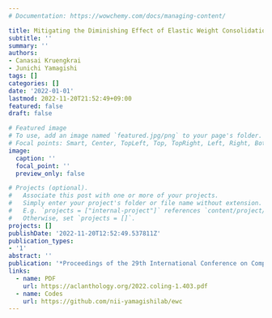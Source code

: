 ```yaml
---
# Documentation: https://wowchemy.com/docs/managing-content/

title: Mitigating the Diminishing Effect of Elastic Weight Consolidation
subtitle: ''
summary: ''
authors:
- Canasai Kruengkrai
- Junichi Yamagishi
tags: []
categories: []
date: '2022-01-01'
lastmod: 2022-11-20T21:52:49+09:00
featured: false
draft: false

# Featured image
# To use, add an image named `featured.jpg/png` to your page's folder.
# Focal points: Smart, Center, TopLeft, Top, TopRight, Left, Right, BottomLeft, Bottom, BottomRight.
image:
  caption: ''
  focal_point: ''
  preview_only: false

# Projects (optional).
#   Associate this post with one or more of your projects.
#   Simply enter your project's folder or file name without extension.
#   E.g. `projects = ["internal-project"]` references `content/project/deep-learning/index.md`.
#   Otherwise, set `projects = []`.
projects: []
publishDate: '2022-11-20T12:52:49.537811Z'
publication_types:
- '1'
abstract: ''
publication: '*Proceedings of the 29th International Conference on Computational Linguistics*'
links:
  - name: PDF
    url: https://aclanthology.org/2022.coling-1.403.pdf
  - name: Codes
    url: https://github.com/nii-yamagishilab/ewc
---
```

